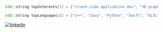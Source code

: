```C++
std::string topInterests[5] = {"client-side application dev", "3D graphics dev", "game dev", "data visualizations", "UI/UX"};

std::string topLanguages[6] = {"C++", "Java", "Python", "Swift", "GLSL"};
```
[![linkedin](https://img.shields.io/badge/-313131?style=flat-square&labelColor=313131&logo=LinkedIn&logoColor=white&color=313131)](https://www.linkedin.com/in/matt-thomas-dev/)  
